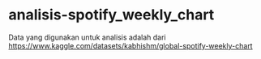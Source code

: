 # analisis-spotify_weekly_chart
Data yang digunakan untuk analisis adalah dari https://www.kaggle.com/datasets/kabhishm/global-spotify-weekly-chart
